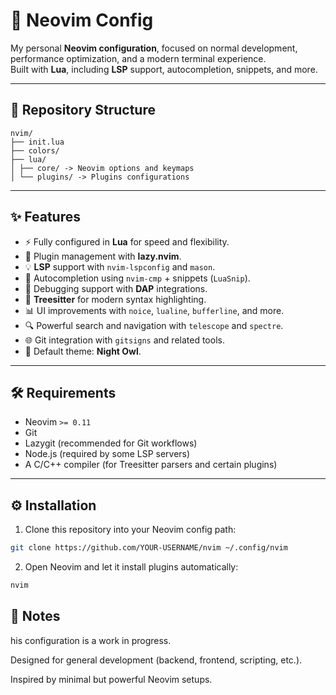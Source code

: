 # 🚀 Neovim Config

My personal **Neovim configuration**, focused on normal development, performance optimization, and a modern terminal experience.  
Built with **Lua**, including **LSP** support, autocompletion, snippets, and more.

---

## 📂 Repository Structure
```
nvim/
├── init.lua
├── colors/
├── lua/
│ ├── core/ -> Neovim options and keymaps
│ └── plugins/ -> Plugins configurations
```

---

## ✨ Features

- ⚡ Fully configured in **Lua** for speed and flexibility.  
- 🧩 Plugin management with **lazy.nvim**.  
- 💡 **LSP** support with `nvim-lspconfig` and `mason`.  
- 🔮 Autocompletion using `nvim-cmp` + snippets (`LuaSnip`).  
- 🐞 Debugging support with **DAP** integrations.  
- 🌲 **Treesitter** for modern syntax highlighting.  
- 📊 UI improvements with `noice`, `lualine`, `bufferline`, and more.  
- 🔍 Powerful search and navigation with `telescope` and `spectre`.  
- 🌐 Git integration with `gitsigns` and related tools.  
- 🎨 Default theme: **Night Owl**.  

---

## 🛠️ Requirements

- Neovim `>= 0.11`
- Git
- Lazygit (recommended for Git workflows)
- Node.js (required by some LSP servers)
- A C/C++ compiler (for Treesitter parsers and certain plugins)

---

## ⚙️ Installation

1. Clone this repository into your Neovim config path:

```bash
git clone https://github.com/YOUR-USERNAME/nvim ~/.config/nvim
```

2. Open Neovim and let it install plugins automatically:
```bash
nvim
```


## 📝 Notes

his configuration is a work in progress.

Designed for general development (backend, frontend, scripting, etc.).

Inspired by minimal but powerful Neovim setups.
